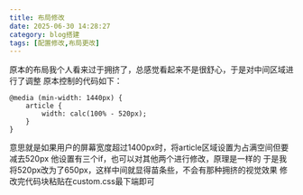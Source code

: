 ```yaml
---
title: 布局修改
date: 2025-06-30 14:28:27
category: blog搭建      
tags: [配置修改,布局更改]
---
```

原本的布局我个人看来过于拥挤了，总感觉看起来不是很舒心，于是对中间区域进行了调整
原本控制的代码如下：
```
@media (min-width: 1440px) {
    article {
        width: calc(100% - 520px);
    }
}
```
意思就是如果用户的屏幕宽度超过1400px时，将article区域设置为占满空间但要减去520px
他设置有三个if，也可以对其他两个进行修改，原理是一样的
于是我将520px改为了650px，这样中间就显得苗条些，不会有那种拥挤的视觉效果
修改完代码块粘贴在custom.css最下端即可

